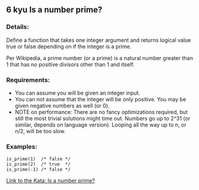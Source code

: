 ## 6 kyu Is a number prime?

### Details:  
Define a function that takes one integer argument and returns logical value true or false depending on if the integer is a prime.

Per Wikipedia, a prime number (or a prime) is a natural number greater than 1 that has no positive divisors other than 1 and itself.

### Requirements:
* You can assume you will be given an integer input.
* You can not assume that the integer will be only positive. You may be given negative numbers as well (or 0).
* NOTE on performance: There are no fancy optimizations required, but still the most trivial solutions might time out. Numbers go up to 2^31 (or similar, depends on language version). Looping all the way up to n, or n/2, will be too slow.

### Examples:
```
is_prime(1)  /* false */
is_prime(2)  /* true  */
is_prime(-1) /* false */
```


[Link to the Kata: Is a number prime?](https://www.codewars.com/kata/5262119038c0985a5b00029f/csharp)